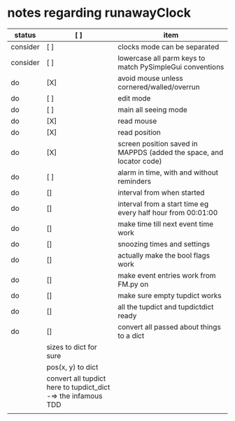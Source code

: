 # notes regarding runawayClock


status   | [ ] | item
---------|-----|--------------------------------------------------------------------
consider | [ ] | clocks mode can be separated
consider | [ ] | lowercase all parm keys to match PySimpleGui conventions
do       | [X] | avoid mouse unless cornered/walled/overrun
do       | [ ] | edit mode
do       | [ ] | main all seeing mode
do       | [X] | read mouse
do       | [X] | read position
do       | [X] | screen position saved in MAPPDS (added the space, and locator code)
do       | [ ] | alarm in time, with and without reminders
do       | []  | interval from when started
do       | []  | interval from a start time eg every half hour from 00:01:00
do       | []  | make time till next event time work
do       | []  | snoozing times and settings
do       | []  | actually make the bool flags work
do       | []  | make event entries work from FM.py on
do       | []  | make sure empty tupdict works
do       | []  | all the tupdict and tupdictdict ready
do   | []    | convert all passed about things to a dict
  |   |  sizes to dict for sure
  |   |  pos(x, y) to dict
  |   |  convert all tupdict here to tupdict_dict -=> the infamous TDD
  |   |  
